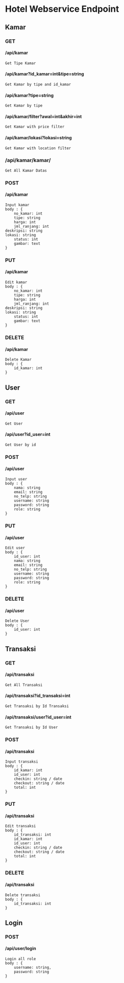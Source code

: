 # Hotel Webservice Endpoint

## Kamar

### GET

#### /api/kamar

    Get Tipe Kamar

#### /api/kamar?id_kamar=int&tipe=string

    Get Kamar by tipe and id_kamar

#### /api/kamar?tipe=string

    Get Kamar by tipe

#### /api/kamar/filter?awal=int&akhir=int

    Get Kamar with price filter

#### /api/kamar/lokasi?lokasi=string

	Get Kamar with location filter

### /api/kamar/kamar/

	Get All Kamar Datas
	

### POST

#### /api/kamar

    Input kamar
    body : {
    	no_kamar: int
    	tipe: string
    	harga: int
    	jml_ranjang: int
	deskripsi: string
	lokasi: string
    	status: int
    	gambar: text
    }

### PUT

#### /api/kamar

    Edit kamar
    body : {
    	no_kamar: int
    	tipe: string
    	harga: int
    	jml_ranjang: int
	deskripsi: string
	lokasi: string
    	status: int
    	gambar: text
    }

### DELETE

#### /api/kamar

    Delete Kamar
    body : {
    	id_kamar: int
    }

## User

### GET

#### /api/user

    Get User

#### /api/user?id_user=int

    Get User by id

### POST

#### /api/user

    Input user
    body : {
    	nama: string
    	email: string
    	no_telp: string
    	username: string
    	password: string
    	role: string
    }

### PUT

#### /api/user

    Edit user
    body : {
    	id_user: int
    	nama: string
    	email: string
    	no_telp: string
    	username: string
    	password: string
    	role: string
    }

### DELETE

#### /api/user

    Delete User
    body : {
    	id_user: int
    }

## Transaksi

### GET

#### /api/transaksi

    Get All Transaksi

#### /api/transaksi?id_transaksi=int

    Get Transaksi by Id Transaksi

#### /api/transaksi/user?id_user=int

    Get Transaksi by Id User

### POST

#### /api/transaksi

    Input transaksi
    body : {
    	id_kamar: int
    	id_user: int
    	checkin: string / date
    	checkout: string / date
    	total: int
    }

### PUT

#### /api/transaksi

    Edit transaksi
    body : {
    	id_transaksi: int
    	id_kamar: int
    	id_user: int
    	checkin: string / date
    	checkout: string / date
    	total: int
    }

### DELETE

#### /api/transaksi

    Delete transaksi
    body : {
    	id_transaksi: int
    }

## Login

### POST

#### /api/user/login

    Login all role
    body : {
    	username: string,
    	password: string
    }
